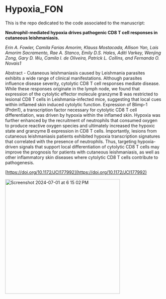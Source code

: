 # Hypoxia_FON
This is the repo dedicated to the code associated to the manuscript:
<p><strong>Neutrophil-mediated hypoxia drives pathogenic CD8 T cell responses in cutaneous leishmaniasis.</strong>
<p><em>Erin A. Fowler, Camila Farias Amorim, Klauss Mostacada, Allison Yan, Laís Amorim Sacramento, Rae A. Stanco, Emily D.S. Hales, Aditi Varkey, Wenjing Zong, Gary D. Wu, Camila I. de Oliveira, Patrick L. Collins, and Fernanda O. Novais1</em></p>

<p>Abstract - 
Cutaneous leishmaniasis caused by Leishmania parasites exhibits a wide range of clinical manifestations. Although parasites influence disease severity, cytolytic CD8 T cell responses mediate disease. While these responses originate in the lymph node, we found that expression of the cytolytic effector molecule granzyme B was restricted to lesional CD8 T cells in Leishmania-infected mice, suggesting that local cues within inflamed skin induced cytolytic function. Expression of Blimp-1 (Prdm1), a transcription factor necessary for cytolytic CD8 T cell differentiation, was driven by hypoxia within the inflamed skin. Hypoxia was further enhanced by the recruitment of neutrophils that consumed oxygen to produce reactive oxygen species and ultimately increased the hypoxic state and granzyme B expression in CD8 T cells. Importantly, lesions from cutaneous leishmaniasis patients exhibited hypoxia transcription signatures that correlated with the presence of neutrophils. Thus, targeting hypoxia-driven signals that support local differentiation of cytolytic CD8 T cells may improve the prognosis for patients with cutaneous leishmaniasis, as well as other inflammatory skin diseases where cytolytic CD8 T cells contribute to pathogenesis.</p>

[https://doi.org/10.1172/JCI177992](https://doi.org/10.1172/JCI177992)

<img width="369" alt="Screenshot 2024-07-01 at 6 15 02 PM" src="https://github.com/camilafarias112/Hypoxia_FON/assets/47650119/f596faeb-cb54-4946-b6e6-a0536ba1c366">
